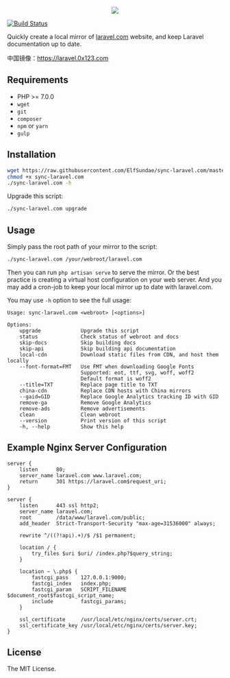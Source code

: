 <p align="center"><a href="https://laravel.0x123.com" target="_blank"><img src="https://laravel.0x123.com/assets/img/components/logo-laravel.svg"></a></p>

[![Build Status](https://img.shields.io/travis/ElfSundae/sync-laravel.com/master.svg?style=flat-square)](https://travis-ci.org/ElfSundae/sync-laravel.com)

Quickly create a local mirror of [laravel.com](https://laravel.com) website, and keep Laravel documentation up to date.

中国镜像：https://laravel.0x123.com

## Requirements

- PHP >= 7.0.0
- `wget`
- `git`
- `composer`
- `npm` or `yarn`
- `gulp`

## Installation

```sh
wget https://raw.githubusercontent.com/ElfSundae/sync-laravel.com/master/sync-laravel.com
chmod +x sync-laravel.com
./sync-laravel.com -h
```

Upgrade this script:

```sh
./sync-laravel.com upgrade
```

## Usage

Simply pass the root path of your mirror to the script:

```sh
./sync-laravel.com /your/webroot/laravel.com
```

Then you can run `php artisan serve` to serve the mirror. Or the best practice is creating a virtual host configuration on your web server. And you may add a cron-job to keep your local mirror up to date with laravel.com.

You may use `-h` option to see the full usage:

```
Usage: sync-laravel.com <webroot> [<options>]

Options:
    upgrade             Upgrade this script
    status              Check status of webroot and docs
    skip-docs           Skip building docs
    skip-api            Skip building api documentation
    local-cdn           Download static files from CDN, and host them locally
    --font-format=FMT   Use FMT when downloading Google Fonts
                        Supported: eot, ttf, svg, woff, woff2
                        Default format is woff2
    --title=TXT         Replace page title to TXT
    china-cdn           Replace CDN hosts with China mirrors
    --gaid=GID          Replace Google Analytics tracking ID with GID
    remove-ga           Remove Google Analytics
    remove-ads          Remove advertisements
    clean               Clean webroot
    --version           Print version of this script
    -h, --help          Show this help
```

## Example Nginx Server Configuration

```nginx
server {
    listen      80;
    server_name laravel.com www.laravel.com;
    return      301 https://laravel.com$request_uri;
}

server {
    listen      443 ssl http2;
    server_name laravel.com;
    root        /data/www/laravel.com/public;
    add_header  Strict-Transport-Security "max-age=31536000" always;

    rewrite ^/((?!api).+)/$ /$1 permanent;

    location / {
        try_files $uri $uri/ /index.php?$query_string;
    }

    location ~ \.php$ {
        fastcgi_pass    127.0.0.1:9000;
        fastcgi_index   index.php;
        fastcgi_param   SCRIPT_FILENAME  $document_root$fastcgi_script_name;
        include         fastcgi_params;
    }

    ssl_certificate     /usr/local/etc/nginx/certs/server.crt;
    ssl_certificate_key /usr/local/etc/nginx/certs/server.key;
}
```

## License

The MIT License.
